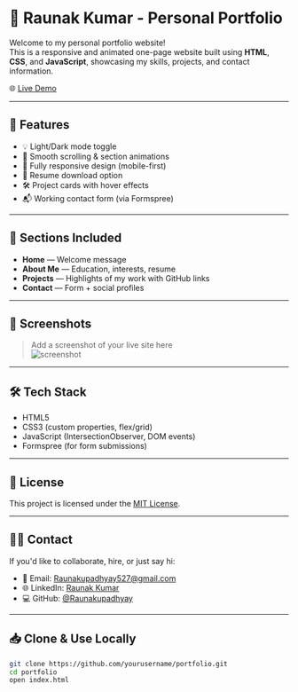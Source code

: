 # 💼 Raunak Kumar - Personal Portfolio

Welcome to my personal portfolio website!  
This is a responsive and animated one-page website built using **HTML**, **CSS**, and **JavaScript**, showcasing my skills, projects, and contact information.

🌐 [Live Demo](https://raunakupadhyay.github.io/portfolio_website/)  

---

## 🚀 Features

- 💡 Light/Dark mode toggle
- 🎯 Smooth scrolling & section animations
- 📱 Fully responsive design (mobile-first)
- 📄 Resume download option
- 🛠️ Project cards with hover effects
- 📬 Working contact form (via Formspree)

---

## 📌 Sections Included

- **Home** — Welcome message
- **About Me** — Education, interests, resume
- **Projects** — Highlights of my work with GitHub links
- **Contact** — Form + social profiles

---

## 📸 Screenshots

> Add a screenshot of your live site here  
> ![screenshot](assets/screenshot.png)

---

## 🛠 Tech Stack

- HTML5
- CSS3 (custom properties, flex/grid)
- JavaScript (IntersectionObserver, DOM events)
- Formspree (for form submissions)

---

## 📄 License

This project is licensed under the [MIT License](LICENSE).

---

## 🙋‍♂️ Contact

If you'd like to collaborate, hire, or just say hi:

- 📧 Email: [Raunakupadhyay527@gmail.com](mailto:Raunakupadhyay527@gmail.com)
- 🌐 LinkedIn: [Raunak Kumar](https://www.linkedin.com/in/raunak-upadhyay-375720287/)
- 💻 GitHub: [@Raunakupadhyay](https://github.com/Raunakupadhyay)

---

## 📥 Clone & Use Locally

```bash
git clone https://github.com/yourusername/portfolio.git
cd portfolio
open index.html
